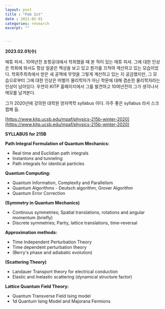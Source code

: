 ```yaml
---
layout: post
title : "Feb 1st"
date : 2021-02-01
categories: research
excerpt: ""


---
```



**2023.02.01(수)**

매튜 피셔.. 10여년전 포항공대에서 학회했을 때 본 적이 있는 매튜 피셔. 그에 대한 인상은 학회에 와서도 항상 얼굴은 책상을 보고 있고 뭔가를 끄적여 계산하고 있는 모습이었다. 학회주최측에서 받은 새 공책에 무엇을 그렇게 계산하고 있는 지 궁금했지만, 그 모습으로부터 그에 대한 인상은 떠벌이 물리학자가 아닌 학문에 대해 겸손한 물리학자라는 인상이 남아있다. 우연히 KITP 홈페이지에서 그를 발견하고 10여년전의 그가 생각나서 메모를 남겨본다. 


그가 2020년에 강의한 대학원 양자역학 syllabus 이다. 아주 좋은 syllabus 라서 스크랩해 둠.

[https://www.kitp.ucsb.edu/mpaf/physics-215b-winter-2020](https://www.kitp.ucsb.edu/mpaf/physics-215b-winter-2020)

**SYLLABUS for 215B**

**Path Integral Formulation of Quantum Mechanics:**  

* Real time and Euclidian path integrals  
* Instantons and tunneling  
* Path integrals for identical particles  

**Quantum Computing:** 

* Quantum Information, Complexity and Parallelism  
* Quantum Algorithms - Deutsch algorithm, Grover Algorithm  
* Quantum Error Correction  

**(Symmetry in Quantum Mechanics)**  

* Continous symmetries;  Spatial translations, rotations and angular momentum (briefly)  
* Discrete symmetries; Parity, lattice translations, time-reversal 

**Approximation methods:**  

* Time Independent Perturbation Theory   
* Time dependent perturbation theory  
* (Berry's phase and adiabatic evolution)  

**(Scattering Theory)**  

* Landauer Transport theory for electrical conduction  
* Elastic and Inelastic scattering (dynamical structure factor)  

**Lattice Quantum Field Theory:** 

* Quantum Transverse Field Ising model 
* 1d Quantum Ising Model and Majorana Fermions  






